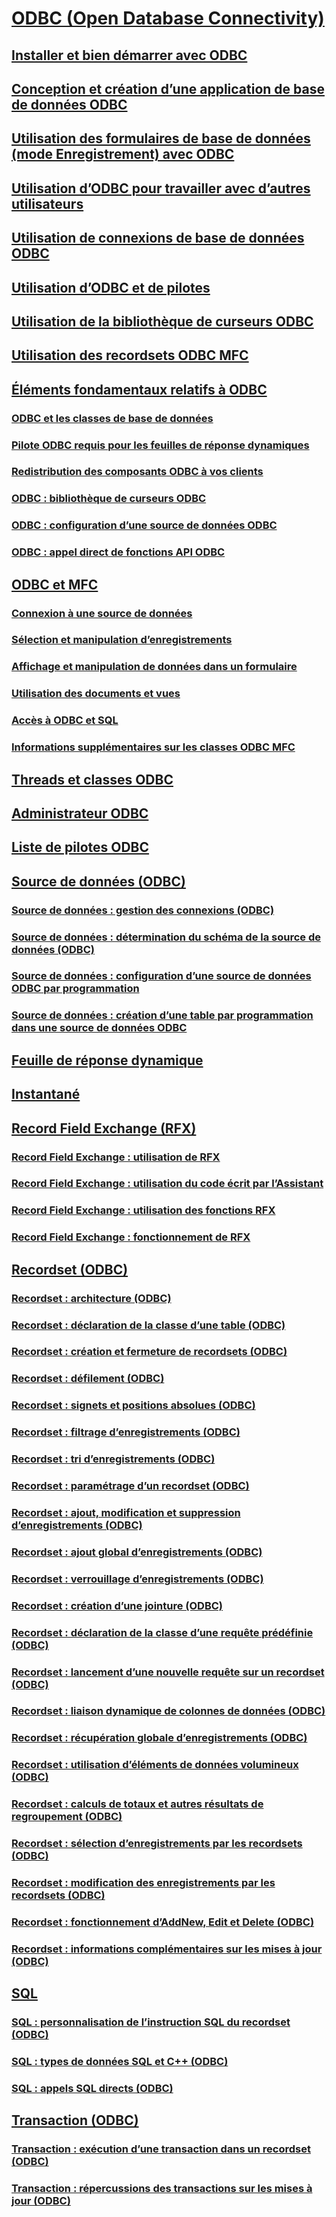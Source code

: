# [ODBC (Open Database Connectivity)](open-database-connectivity-odbc.md)
## [Installer et bien démarrer avec ODBC](installing-and-getting-started-with-odbc.md)
## [Conception et création d’une application de base de données ODBC](design-and-create-an-odbc-database-application.md)
## [Utilisation des formulaires de base de données (mode Enregistrement) avec ODBC](use-database-forms-record-views-with-odbc.md)
## [Utilisation d’ODBC pour travailler avec d’autres utilisateurs](use-odbc-to-work-with-other-users.md)
## [Utilisation de connexions de base de données ODBC](work-with-odbc-database-connections.md)
## [Utilisation d’ODBC et de pilotes](work-with-odbc-and-drivers.md)
## [Utilisation de la bibliothèque de curseurs ODBC](use-the-odbc-cursor-library.md)
## [Utilisation des recordsets ODBC MFC](use-mfc-odbc-recordsets.md)
## [Éléments fondamentaux relatifs à ODBC](odbc-basics.md)
### [ODBC et les classes de base de données](odbc-and-the-database-classes.md)
### [Pilote ODBC requis pour les feuilles de réponse dynamiques](odbc-driver-requirements-for-dynasets.md)
### [Redistribution des composants ODBC à vos clients](redistributing-odbc-components-to-your-customers.md)
### [ODBC : bibliothèque de curseurs ODBC](odbc-the-odbc-cursor-library.md)
### [ODBC : configuration d’une source de données ODBC](odbc-configuring-an-odbc-data-source.md)
### [ODBC : appel direct de fonctions API ODBC](odbc-calling-odbc-api-functions-directly.md)
## [ODBC et MFC](odbc-and-mfc.md)
### [Connexion à une source de données](connecting-to-a-data-source.md)
### [Sélection et manipulation d’enregistrements](selecting-and-manipulating-records.md)
### [Affichage et manipulation de données dans un formulaire](displaying-and-manipulating-data-in-a-form.md)
### [Utilisation des documents et vues](working-with-documents-and-views.md)
### [Accès à ODBC et SQL](access-to-odbc-and-sql.md)
### [Informations supplémentaires sur les classes ODBC MFC](further-reading-about-the-mfc-odbc-classes.md)
## [Threads et classes ODBC](odbc-classes-and-threads.md)
## [Administrateur ODBC](odbc-administrator.md)
## [Liste de pilotes ODBC](odbc-driver-list.md)
## [Source de données (ODBC)](data-source-odbc.md)
### [Source de données : gestion des connexions (ODBC)](data-source-managing-connections-odbc.md)
### [Source de données : détermination du schéma de la source de données (ODBC)](data-source-determining-the-schema-of-the-data-source-odbc.md)
### [Source de données : configuration d’une source de données ODBC par programmation](data-source-programmatically-configuring-an-odbc-data-source.md)
### [Source de données : création d’une table par programmation dans une source de données ODBC](data-source-programmatically-creating-a-table-in-an-odbc-data-source.md)
## [Feuille de réponse dynamique](dynaset.md)
## [Instantané](snapshot.md)
## [Record Field Exchange (RFX)](record-field-exchange-rfx.md)
### [Record Field Exchange : utilisation de RFX](record-field-exchange-using-rfx.md)
### [Record Field Exchange : utilisation du code écrit par l’Assistant](record-field-exchange-working-with-the-wizard-code.md)
### [Record Field Exchange : utilisation des fonctions RFX](record-field-exchange-using-the-rfx-functions.md)
### [Record Field Exchange : fonctionnement de RFX](record-field-exchange-how-rfx-works.md)
## [Recordset (ODBC)](recordset-odbc.md)
### [Recordset : architecture (ODBC)](recordset-architecture-odbc.md)
### [Recordset : déclaration de la classe d’une table (ODBC)](recordset-declaring-a-class-for-a-table-odbc.md)
### [Recordset : création et fermeture de recordsets (ODBC)](recordset-creating-and-closing-recordsets-odbc.md)
### [Recordset : défilement (ODBC)](recordset-scrolling-odbc.md)
### [Recordset : signets et positions absolues (ODBC)](recordset-bookmarks-and-absolute-positions-odbc.md)
### [Recordset : filtrage d’enregistrements (ODBC)](recordset-filtering-records-odbc.md)
### [Recordset : tri d’enregistrements (ODBC)](recordset-sorting-records-odbc.md)
### [Recordset : paramétrage d’un recordset (ODBC)](recordset-parameterizing-a-recordset-odbc.md)
### [Recordset : ajout, modification et suppression d’enregistrements (ODBC)](recordset-adding-updating-and-deleting-records-odbc.md)
### [Recordset : ajout global d’enregistrements (ODBC)](recordset-adding-records-in-bulk-odbc.md)
### [Recordset : verrouillage d’enregistrements (ODBC)](recordset-locking-records-odbc.md)
### [Recordset : création d’une jointure (ODBC)](recordset-performing-a-join-odbc.md)
### [Recordset : déclaration de la classe d’une requête prédéfinie (ODBC)](recordset-declaring-a-class-for-a-predefined-query-odbc.md)
### [Recordset : lancement d’une nouvelle requête sur un recordset (ODBC)](recordset-requerying-a-recordset-odbc.md)
### [Recordset : liaison dynamique de colonnes de données (ODBC)](recordset-dynamically-binding-data-columns-odbc.md)
### [Recordset : récupération globale d’enregistrements (ODBC)](recordset-fetching-records-in-bulk-odbc.md)
### [Recordset : utilisation d’éléments de données volumineux (ODBC)](recordset-working-with-large-data-items-odbc.md)
### [Recordset : calculs de totaux et autres résultats de regroupement (ODBC)](recordset-obtaining-sums-and-other-aggregate-results-odbc.md)
### [Recordset : sélection d’enregistrements par les recordsets (ODBC)](recordset-how-recordsets-select-records-odbc.md)
### [Recordset : modification des enregistrements par les recordsets (ODBC)](recordset-how-recordsets-update-records-odbc.md)
### [Recordset : fonctionnement d’AddNew, Edit et Delete (ODBC)](recordset-how-addnew-edit-and-delete-work-odbc.md)
### [Recordset : informations complémentaires sur les mises à jour (ODBC)](recordset-more-about-updates-odbc.md)
## [SQL](sql.md)
### [SQL : personnalisation de l’instruction SQL du recordset (ODBC)](sql-customizing-your-recordsets-sql-statement-odbc.md)
### [SQL : types de données SQL et C++ (ODBC)](sql-sql-and-cpp-data-types-odbc.md)
### [SQL : appels SQL directs (ODBC)](sql-making-direct-sql-calls-odbc.md)
## [Transaction (ODBC)](transaction-odbc.md)
### [Transaction : exécution d’une transaction dans un recordset (ODBC)](transaction-performing-a-transaction-in-a-recordset-odbc.md)
### [Transaction : répercussions des transactions sur les mises à jour (ODBC)](transaction-how-transactions-affect-updates-odbc.md)
